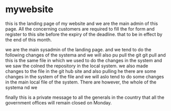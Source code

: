 # mywebsite
this is the landing page of my website and we are the main admin
of this page. All the concerning customers are required to fill the for
form and register to this site before the expiry of the deadline.
that to be in effect by the end of this month.


we are the main sysadmin of the landing page.
and we tend to do the following changes of the systema and we will also pu
pull the git
git pull and this is the same file in which we used to do the changes in
the system and we saw the colned the repository in the local system.
we also made changes to the file in the git hub site and also pulling he
there are some changes in the system of the file and we will aslo tend to do some changes in the 
main local file of the system. There are however, the whole of the systema nd we

finally this is a private message to all the generals in the country 
that all the government offices will remain closed on Monday.
